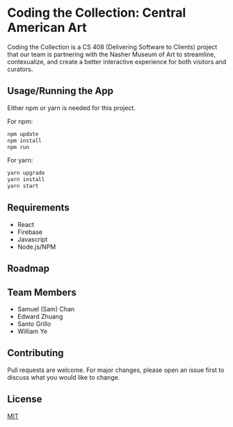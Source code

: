 # Coding the Collection: Central American Art

Coding the Collection is a CS 408 (Delivering Software to Clients) project that our team is partnering with the Nasher Museum of Art to streamline, contexualize, and 
create a better interactive experience for both visitors and curators.

## Usage/Running the App

Either npm or yarn is needed for this project. 

For npm:

```bash
npm update
npm install
npm run
```

For yarn:

```bash
yarn upgrade
yarn install
yarn start
```

## Requirements

- React
- Firebase
- Javascript
- Node.js/NPM

## Roadmap

## Team Members
- Samuel (Sam) Chan
- Edward Zhuang
- Santo Grillo
- William Ye


## Contributing
Pull requests are welcome. For major changes, please open an issue first to discuss what you would like to change.

## License
[MIT](LICENSE)
